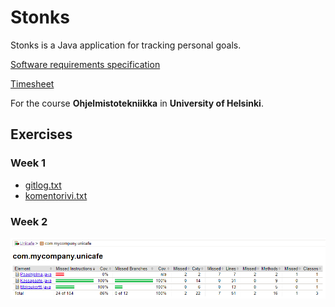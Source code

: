 # Stonks

Stonks is a Java application for tracking personal goals.

[Software requirements specification](https://github.com/Eelinki/ot-harjoitustyo/blob/master/docs/software_requirements_specification.md)

[Timesheet](https://github.com/Eelinki/ot-harjoitustyo/blob/master/docs/timesheet.md)

For the course **Ohjelmistotekniikka** in **University of Helsinki**.

## Exercises

### Week 1

* [gitlog.txt](https://github.com/Eelinki/ot-harjoitustyo/blob/master/laskarit/viikko1/gitlog.txt)
* [komentorivi.txt](https://github.com/Eelinki/ot-harjoitustyo/blob/master/laskarit/viikko1/komentorivi.txt)

### Week 2

![testikattavuus](laskarit/viikko2/testikattavuus.png)
